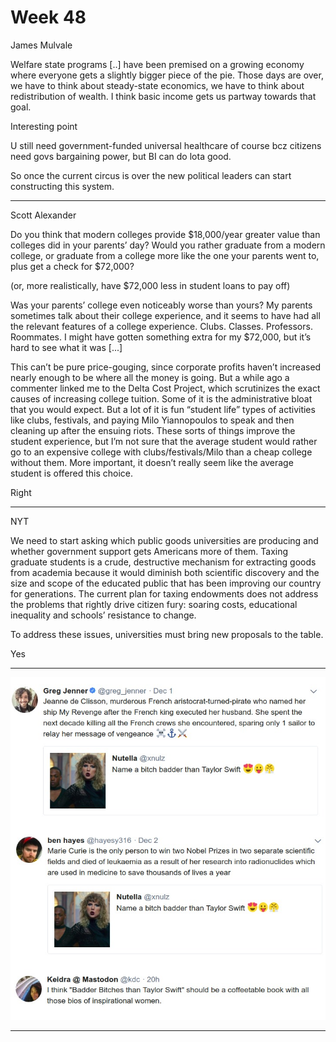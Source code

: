 # Week 48

James Mulvale

Welfare state programs [..] have been premised on a growing economy
where everyone gets a slightly bigger piece of the pie. Those days are
over, we have to think about steady-state economics, we have to think
about redistribution of wealth. I think basic income gets us partway
towards that goal.

Interesting point

U still need government-funded universal healthcare of course bcz
citizens need govs bargaining power, but BI can do lota good.

So once the current circus is over the new political leaders can start
constructing this system.

---

Scott Alexander

Do you think that modern colleges provide $18,000/year greater value
than colleges did in your parents’ day? Would you rather graduate from
a modern college, or graduate from a college more like the one your
parents went to, plus get a check for $72,000?

(or, more realistically, have $72,000 less in student loans to pay off)

Was your parents’ college even noticeably worse than yours? My parents
sometimes talk about their college experience, and it seems to have
had all the relevant features of a college
experience. Clubs. Classes. Professors. Roommates. I might have gotten
something extra for my $72,000, but it’s hard to see what it was [...]

This can’t be pure price-gouging, since corporate profits haven’t
increased nearly enough to be where all the money is going. But a
while ago a commenter linked me to the Delta Cost Project, which
scrutinizes the exact causes of increasing college tuition. Some of it
is the administrative bloat that you would expect. But a lot of it is
fun “student life” types of activities like clubs, festivals, and
paying Milo Yiannopoulos to speak and then cleaning up after the
ensuing riots. These sorts of things improve the student experience,
but I’m not sure that the average student would rather go to an
expensive college with clubs/festivals/Milo than a cheap college
without them. More important, it doesn’t really seem like the average
student is offered this choice.

Right

---

NYT

We need to start asking which public goods universities are producing
and whether government support gets Americans more of them. Taxing
graduate students is a crude, destructive mechanism for extracting
goods from academia because it would diminish both scientific
discovery and the size and scope of the educated public that has been
improving our country for generations. The current plan for taxing
endowments does not address the problems that rightly drive citizen
fury: soaring costs, educational inequality and schools’ resistance to
change.

To address these issues, universities must bring new proposals to the
table.

Yes

---

![](out.jpg)

---
